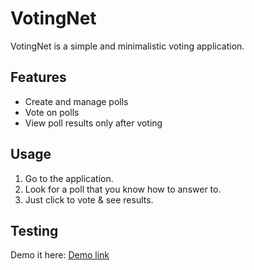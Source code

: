 # VotingNet

VotingNet is a simple and minimalistic voting application.

## Features

- Create and manage polls
- Vote on polls
- View poll results only after voting

## Usage

1. Go to the application.
2. Look for a poll that you know how to answer to.
3. Just click to vote & see results.

## Testing

Demo it here: <a href="http://srv2.byenoob.com:6080/">Demo link</a>
